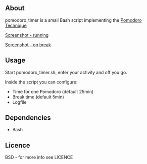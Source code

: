 About
-----

pomodoro_timer is a small Bash script implementing the [Pomodoro Technique](http://www.pomodorotechnique.com/)

[Screenshot - running](http://dispatched.ch/pic/pomodoro_demo1.png)

[Screenshot - on break](http://dispatched.ch/pic/pomodoro_demo2.png)

Usage
-----
Start pomodoro_timer.sh, enter your activity and off you go.

Inside the script you can configure:
 * Time for one Pomodoro (default 25min)
 * Break time (default 5min)
 * Logfile

Dependencies
------------

 * Bash

Licence
-------
BSD - for more info see LICENCE
